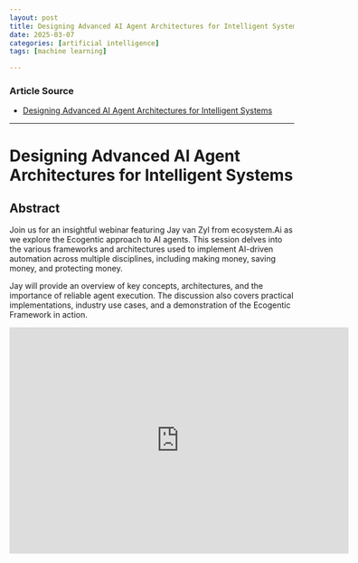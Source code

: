 ```yaml
---
layout: post
title: Designing Advanced AI Agent Architectures for Intelligent Systems 
date: 2025-03-07
categories: [artificial intelligence]
tags: [machine learning]

---
```


### Article Source


* [Designing Advanced AI Agent Architectures for Intelligent Systems](https://www.youtube.com/watch?v=PRC5Pl5M1Bg)

---


# Designing Advanced AI Agent Architectures for Intelligent Systems


## Abstract

Join us for an insightful webinar featuring Jay van Zyl from ecosystem.Ai as we explore the Ecogentic approach to AI agents. This session delves into the various frameworks and architectures used to implement AI-driven automation across multiple disciplines, including making money, saving money, and protecting money. 

Jay will provide an overview of key concepts, architectures, and the importance of reliable agent execution. The discussion also covers practical implementations, industry use cases, and a demonstration of the Ecogentic Framework in action. 

<iframe width="600" height="400" src="https://www.youtube.com/embed/PRC5Pl5M1Bg?si=g4FL7JGuHQMFg6z2" title="YouTube video player" frameborder="0" allow="accelerometer; autoplay; clipboard-write; encrypted-media; gyroscope; picture-in-picture; web-share" referrerpolicy="strict-origin-when-cross-origin" allowfullscreen></iframe>